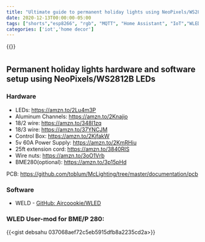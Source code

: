 ```yaml
---
title: "Ultimate guide to permanent holiday lights using NeoPixels/WS2812B LEDs"
date: 2020-12-13T00:00:00-05:00
tags: ["shorts","esp8266", "rgb", "MQTT", "Home Assistant", "IoT","WLED","NeoPixels"]
categories: ['iot','home decor']
---
```


{{<youtube P3tiunmoQ4w>}}

#

## Permanent holiday lights hardware and software setup using NeoPixels/WS2812B LEDs

### Hardware

- LEDs: https://amzn.to/2Lu4m3P
- Aluminum Channels: https://amzn.to/2Knajio
- 18/2 wire: https://amzn.to/348I1zq
- 18/3 wire: https://amzn.to/37YNCJM
- Control Box: https://amzn.to/2KjfakW
- 5v 60A Power Supply: https://amzn.to/2KmRHiu
- 25ft extension cord: https://amzn.to/3840RIS
- Wire nuts: https://amzn.to/3oO1Vrb
- BME280(optional): https://amzn.to/3p15pHd


PCB: https://github.com/toblum/McLighting/tree/master/documentation/pcb

### Software

- WELD - [GitHub: Aircoookie/WLED](https://github.com/Aircoookie/WLED)

### WLED User-mod for BME/P 280:

{{<gist debsahu 037068aef72c5eb5915dfb8a2235cd2a>}}
